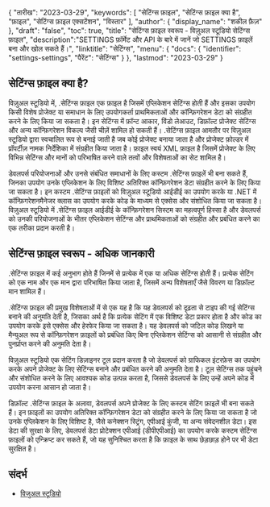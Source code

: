 {
"तारीख": "2023-03-29",
  "keywords": [
"सेटिंग्स फ़ाइल",
"सेटिंग्स फ़ाइल क्या है",
"फ़ाइल",
"सेटिंग्स फ़ाइल एक्सटेंशन",
"विस्तार"
],
  "author": {
"display_name": "शकील फ़ैज़"
},
"draft": "false",
"toc": true,
"title": "सेटिंग्स फ़ाइल स्वरूप - विज़ुअल स्टूडियो सेटिंग्स फ़ाइल",
  "description":"SETTINGS फ़ॉर्मेट और API के बारे में जानें जो SETTINGS फ़ाइलें बना और खोल सकते हैं।",
"linktitle": "सेटिंग्स",
  "menu": {
    "docs": {
      "identifier": "settings-settings",
"पैरेंट": "सेटिंग्स"
}
},
"lastmod": "2023-03-29"
}

## सेटिंग्स फ़ाइल क्या है?

विज़ुअल स्टूडियो में, .सेटिंग्स फ़ाइल एक फ़ाइल है जिसमें एप्लिकेशन सेटिंग्स होती हैं और इसका उपयोग किसी विशेष प्रोजेक्ट या समाधान के लिए उपयोगकर्ता प्राथमिकताओं और कॉन्फ़िगरेशन डेटा को संग्रहीत करने के लिए किया जा सकता है। इन सेटिंग्स में फ़ॉन्ट आकार, विंडो लेआउट, डिफ़ॉल्ट प्रोजेक्ट सेटिंग्स और अन्य कॉन्फ़िगरेशन विकल्प जैसी चीज़ें शामिल हो सकती हैं। .सेटिंग्स फ़ाइल आमतौर पर विज़ुअल स्टूडियो द्वारा स्वचालित रूप से बनाई जाती है जब कोई प्रोजेक्ट बनाया जाता है और प्रोजेक्ट फ़ोल्डर में प्रॉपर्टीज़ नामक निर्देशिका में संग्रहीत किया जाता है। फ़ाइल स्वयं XML फ़ाइल है जिसमें प्रोजेक्ट के लिए विभिन्न सेटिंग्स और मानों को परिभाषित करने वाले तत्वों और विशेषताओं का सेट शामिल है।

डेवलपर्स परियोजनाओं और उनसे संबंधित समाधानों के लिए कस्टम .सेटिंग्स फ़ाइलें भी बना सकते हैं, जिनका उपयोग उनके एप्लिकेशन के लिए विशिष्ट अतिरिक्त कॉन्फ़िगरेशन डेटा संग्रहीत करने के लिए किया जा सकता है। इन कस्टम .सेटिंग्स फ़ाइलों को विज़ुअल स्टूडियो आईडीई का उपयोग करके या .NET में कॉन्फ़िगरेशनमैनेजर क्लास का उपयोग करके कोड के माध्यम से एक्सेस और संशोधित किया जा सकता है। विज़ुअल स्टूडियो में .सेटिंग्स फ़ाइल आईडीई के कॉन्फ़िगरेशन सिस्टम का महत्वपूर्ण हिस्सा है और डेवलपर्स को उनकी परियोजनाओं के भीतर एप्लिकेशन सेटिंग्स और प्राथमिकताओं को संग्रहीत और प्रबंधित करने का एक तरीका प्रदान करती है।

## सेटिंग्स फ़ाइल स्वरूप - अधिक जानकारी

.सेटिंग्स फ़ाइल में कई अनुभाग होते हैं जिनमें से प्रत्येक में एक या अधिक सेटिंग्स होती हैं। प्रत्येक सेटिंग को एक नाम और एक मान द्वारा परिभाषित किया जाता है, जिसमें अन्य विशेषताएँ जैसे विवरण या डिफ़ॉल्ट मान शामिल हैं।

.सेटिंग्स फ़ाइल की प्रमुख विशेषताओं में से एक यह है कि यह डेवलपर्स को दृढ़ता से टाइप की गई सेटिंग्स बनाने की अनुमति देती है, जिसका अर्थ है कि प्रत्येक सेटिंग में एक विशिष्ट डेटा प्रकार होता है और कोड का उपयोग करके इसे एक्सेस और हेरफेर किया जा सकता है। यह डेवलपर्स को जटिल कोड लिखने या मैन्युअल रूप से कॉन्फ़िगरेशन फ़ाइलों को प्रबंधित किए बिना एप्लिकेशन सेटिंग्स को आसानी से संग्रहीत और पुनर्प्राप्त करने की अनुमति देता है।

विज़ुअल स्टूडियो एक सेटिंग डिज़ाइनर टूल प्रदान करता है जो डेवलपर्स को ग्राफिकल इंटरफ़ेस का उपयोग करके अपने प्रोजेक्ट के लिए सेटिंग्स बनाने और प्रबंधित करने की अनुमति देता है। टूल सेटिंग्स तक पहुंचने और संशोधित करने के लिए आवश्यक कोड उत्पन्न करता है, जिससे डेवलपर्स के लिए उन्हें अपने कोड में उपयोग करना आसान हो जाता है।

डिफ़ॉल्ट .सेटिंग्स फ़ाइल के अलावा, डेवलपर्स अपने प्रोजेक्ट के लिए कस्टम सेटिंग फ़ाइलें भी बना सकते हैं। इन फ़ाइलों का उपयोग अतिरिक्त कॉन्फ़िगरेशन डेटा को संग्रहीत करने के लिए किया जा सकता है जो उनके एप्लिकेशन के लिए विशिष्ट है, जैसे कनेक्शन स्ट्रिंग, एपीआई कुंजी, या अन्य संवेदनशील डेटा। इस डेटा की सुरक्षा के लिए, डेवलपर्स डेटा प्रोटेक्शन एपीआई (डीपीएपीआई) का उपयोग करके कस्टम सेटिंग्स फ़ाइलों को एन्क्रिप्ट कर सकते हैं, जो यह सुनिश्चित करता है कि फ़ाइल के साथ छेड़छाड़ होने पर भी डेटा सुरक्षित है।

## संदर्भ
* [विजुअल स्टूडियो](https://en.wikipedia.org/wiki/Visual_Studio)

